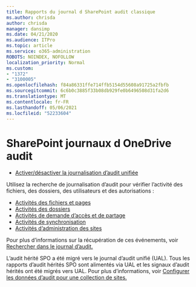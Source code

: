 ```yaml
---
title: Rapports du journal d SharePoint audit classique
ms.author: chrisda
author: chrisda
manager: dansimp
ms.date: 04/21/2020
ms.audience: ITPro
ms.topic: article
ms.service: o365-administration
ROBOTS: NOINDEX, NOFOLLOW
localization_priority: Normal
ms.custom:
- "1372"
- "3100005"
ms.openlocfilehash: f84a86331ffe714ffb5154d55608a91725a2fbfb
ms.sourcegitcommit: 6c6b0c3885f33b08db929fe0b6496508d31fa2d6
ms.translationtype: MT
ms.contentlocale: fr-FR
ms.lasthandoff: 05/06/2021
ms.locfileid: "52233604"
---
```

# <a name="sharepoint-and-onedrive-audit-logs"></a>SharePoint journaux d OneDrive audit

* [Activer/désactiver la journalisation d’audit unifiée](https://docs.microsoft.com/microsoft-365/compliance/turn-audit-log-search-on-or-off) 

Utilisez la recherche de journalisation d’audit pour vérifier l’activité des fichiers, des dossiers, des utilisateurs et des autorisations :

* [Activités des fichiers et pages](https://docs.microsoft.com/microsoft-365/compliance/search-the-audit-log-in-security-and-compliance)
* [Activités des dossiers](https://docs.microsoft.com/microsoft-365/compliance/search-the-audit-log-in-security-and-compliance#folder-activities)
* [Activités de demande d’accès et de partage](https://docs.microsoft.com/microsoft-365/compliance/search-the-audit-log-in-security-and-compliance#sharing-and-access-request-activities)
* [Activités de synchronisation](https://docs.microsoft.com/microsoft-365/compliance/search-the-audit-log-in-security-and-compliance#synchronization-activities)
* [Activités d’administration des sites](https://docs.microsoft.com/microsoft-365/compliance/search-the-audit-log-in-security-and-compliance#site-administration-activities)

Pour plus d’informations sur la récupération de ces événements, voir [Rechercher dans le journal d’audit.](https://docs.microsoft.com/microsoft-365/compliance/search-the-audit-log-in-security-and-compliance#search-the-audit-log)

L’audit hérité SPO a été migré vers le journal d’audit unifié (UAL). Tous les rapports d’audit hérités SPO sont alimentés via UAL et les signaux d’audit hérités ont été migrés vers UAL. Pour plus d’informations, voir [Configurer les données d’audit pour une collection de sites.](https://support.office.com/article/Configure-audit-settings-for-a-site-collection-A9920C97-38C0-44F2-8BCB-4CF1E2AE22D2)
